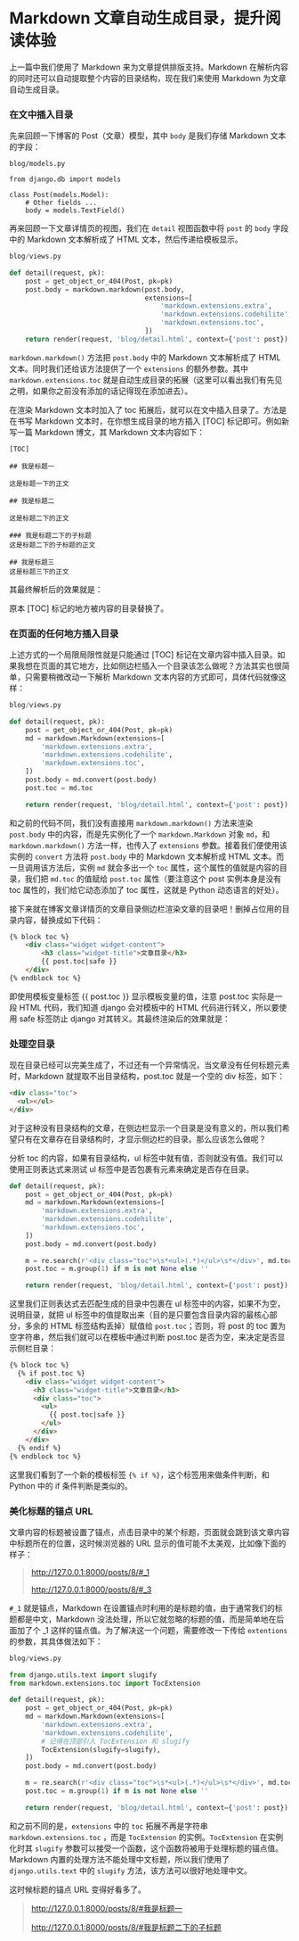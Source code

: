 # Markdown 文章自动生成目录，提升阅读体验

上一篇中我们使用了 Markdown 来为文章提供排版支持。Markdown 在解析内容的同时还可以自动提取整个内容的目录结构，现在我们来使用 Markdown 为文章自动生成目录。

### 在文中插入目录

先来回顾一下博客的 Post（文章）模型，其中 `body` 是我们存储 Markdown 文本的字段：

```
blog/models.py
 
from django.db import models
 
class Post(models.Model):
    # Other fields ...
    body = models.TextField()
```

再来回顾一下文章详情页的视图，我们在 `detail` 视图函数中将 `post` 的 `body` 字段中的 Markdown 文本解析成了 HTML 文本，然后传递给模板显示。

```python
blog/views.py
 
def detail(request, pk):
    post = get_object_or_404(Post, pk=pk)
    post.body = markdown.markdown(post.body,
                                  extensions=[
                                      'markdown.extensions.extra',
                                      'markdown.extensions.codehilite',
                                      'markdown.extensions.toc',
                                  ])
    return render(request, 'blog/detail.html', context={'post': post})
```

`markdown.markdown()` 方法把 `post.body` 中的 Markdown 文本解析成了 HTML 文本。同时我们还给该方法提供了一个 `extensions` 的额外参数。其中 `markdown.extensions.toc` 就是自动生成目录的拓展（这里可以看出我们有先见之明，如果你之前没有添加的话记得现在添加进去）。

在渲染 Markdown 文本时加入了 toc 拓展后，就可以在文中插入目录了。方法是在书写 Markdown 文本时，在你想生成目录的地方插入 [TOC] 标记即可。例如新写一篇 Markdown 博文，其 Markdown 文本内容如下：

```
[TOC]
 
## 我是标题一
 
这是标题一下的正文
 
## 我是标题二
 
这是标题二下的正文
 
### 我是标题二下的子标题
这是标题二下的子标题的正文
 
## 我是标题三
这是标题三下的正文
```

其最终解析后的效果就是：

原本 [TOC] 标记的地方被内容的目录替换了。

### 在页面的任何地方插入目录

上述方式的一个局限局限性就是只能通过 [TOC] 标记在文章内容中插入目录。如果我想在页面的其它地方，比如侧边栏插入一个目录该怎么做呢？方法其实也很简单，只需要稍微改动一下解析 Markdown 文本内容的方式即可，具体代码就像这样：

```python
blog/views.py
 
def detail(request, pk):
    post = get_object_or_404(Post, pk=pk)
    md = markdown.Markdown(extensions=[
        'markdown.extensions.extra',
        'markdown.extensions.codehilite',
        'markdown.extensions.toc',
    ])
    post.body = md.convert(post.body)
    post.toc = md.toc
 
    return render(request, 'blog/detail.html', context={'post': post})
```

和之前的代码不同，我们没有直接用 `markdown.markdown()` 方法来渲染 `post.body` 中的内容，而是先实例化了一个 `markdown.Markdown` 对象 `md`，和 `markdown.markdown()` 方法一样，也传入了 `extensions` 参数。接着我们便使用该实例的 `convert` 方法将 `post.body` 中的 Markdown 文本解析成 HTML 文本。而一旦调用该方法后，实例 `md` 就会多出一个 `toc` 属性，这个属性的值就是内容的目录，我们把 `md.toc` 的值赋给 `post.toc` 属性（要注意这个 post 实例本身是没有 toc 属性的，我们给它动态添加了 toc 属性，这就是 Python 动态语言的好处）。

接下来就在博客文章详情页的文章目录侧边栏渲染文章的目录吧！删掉占位用的目录内容，替换成如下代码：

```html
{% block toc %}
    <div class="widget widget-content">
        <h3 class="widget-title">文章目录</h3>
        {{ post.toc|safe }}
    </div>
{% endblock toc %}
```

即使用模板变量标签 {{ post.toc }} 显示模板变量的值，注意 post.toc 实际是一段 HTML 代码，我们知道 django 会对模板中的 HTML 代码进行转义，所以要使用 safe 标签防止 django 对其转义。其最终渲染后的效果就是：


### 处理空目录

现在目录已经可以完美生成了，不过还有一个异常情况，当文章没有任何标题元素时，Markdown 就提取不出目录结构，post.toc 就是一个空的 div 标签，如下：

```html
<div class="toc">
  <ul></ul>
</div>
```

对于这种没有目录结构的文章，在侧边栏显示一个目录是没有意义的，所以我们希望只有在文章存在目录结构时，才显示侧边栏的目录。那么应该怎么做呢？

分析 toc 的内容，如果有目录结构，ul 标签中就有值，否则就没有值。我们可以使用正则表达式来测试 ul 标签中是否包裹有元素来确定是否存在目录。

```python
def detail(request, pk):
    post = get_object_or_404(Post, pk=pk)
    md = markdown.Markdown(extensions=[
        'markdown.extensions.extra',
        'markdown.extensions.codehilite',
        'markdown.extensions.toc',
    ])
    post.body = md.convert(post.body)
 
    m = re.search(r'<div class="toc">\s*<ul>(.*)</ul>\s*</div>', md.toc, re.S)
    post.toc = m.group(1) if m is not None else ''
 
    return render(request, 'blog/detail.html', context={'post': post})
```

这里我们正则表达式去匹配生成的目录中包裹在 ul 标签中的内容，如果不为空，说明目录，就把 ul 标签中的值提取出来（目的是只要包含目录内容的最核心部分，多余的 HTML 标签结构丢掉）赋值给 `post.toc`；否则，将 post 的 toc 置为空字符串，然后我们就可以在模板中通过判断 post.toc 是否为空，来决定是否显示侧栏目录：

```html
{% block toc %}
  {% if post.toc %}
    <div class="widget widget-content">
      <h3 class="widget-title">文章目录</h3>
      <div class="toc">
        <ul>
          {{ post.toc|safe }}
        </ul>
      </div>
    </div>
  {% endif %}
{% endblock toc %}
```

这里我们看到了一个新的模板标签 `{% if %}`，这个标签用来做条件判断，和 Python 中的 if 条件判断是类似的。

### 美化标题的锚点 URL

文章内容的标题被设置了锚点，点击目录中的某个标题，页面就会跳到该文章内容中标题所在的位置，这时候浏览器的 URL 显示的值可能不太美观，比如像下面的样子：

> http://127.0.0.1:8000/posts/8/#_1
> 
> http://127.0.0.1:8000/posts/8/#_3

`#_1` 就是锚点，Markdown 在设置锚点时利用的是标题的值，由于通常我们的标题都是中文，Markdown 没法处理，所以它就忽略的标题的值，而是简单地在后面加了个 _1 这样的锚点值。为了解决这一个问题，需要修改一下传给 `extentions` 的参数，其具体做法如下：

```python
blog/views.py
 
from django.utils.text import slugify
from markdown.extensions.toc import TocExtension
 
def detail(request, pk):
    post = get_object_or_404(Post, pk=pk)
    md = markdown.Markdown(extensions=[
        'markdown.extensions.extra',
        'markdown.extensions.codehilite',
        # 记得在顶部引入 TocExtension 和 slugify
        TocExtension(slugify=slugify),
    ])
    post.body = md.convert(post.body)
 
    m = re.search(r'<div class="toc">\s*<ul>(.*)</ul>\s*</div>', md.toc, re.S)
    post.toc = m.group(1) if m is not None else ''
 
    return render(request, 'blog/detail.html', context={'post': post})
```

和之前不同的是，`extensions` 中的 `toc` 拓展不再是字符串 `markdown.extensions.toc` ，而是 `TocExtension` 的实例。`TocExtension` 在实例化时其 `slugify` 参数可以接受一个函数，这个函数将被用于处理标题的锚点值。Markdown 内置的处理方法不能处理中文标题，所以我们使用了 `django.utils.text` 中的 `slugify` 方法，该方法可以很好地处理中文。

这时候标题的锚点 URL 变得好看多了。

> http://127.0.0.1:8000/posts/8/#我是标题一
> 
> http://127.0.0.1:8000/posts/8/#我是标题二下的子标题